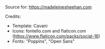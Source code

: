 Source for: https://madeleinesheehan.com

Credits:

- Template: Cavani
- Icons: fontello.com and flaticon.com (https://www.flaticon.com/packs/social-16)
- Fonts: "Poppins", "Open Sans"

